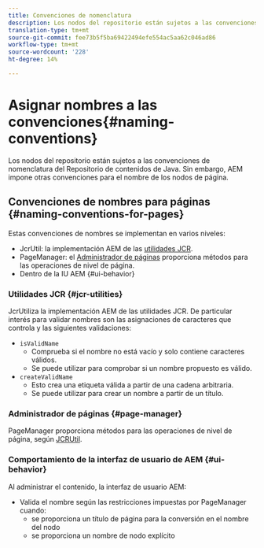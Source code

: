 ```yaml
---
title: Convenciones de nomenclatura
description: Los nodos del repositorio están sujetos a las convenciones de nomenclatura del Repositorio de contenidos de Java
translation-type: tm+mt
source-git-commit: fee73b5f5ba69422494efe554ac5aa62c046ad86
workflow-type: tm+mt
source-wordcount: '228'
ht-degree: 14%

---
```



# Asignar nombres a las convenciones{#naming-conventions}

Los nodos del repositorio están sujetos a las convenciones de nomenclatura del Repositorio de contenidos de Java. Sin embargo, AEM impone otras convenciones para el nombre de los nodos de página.

## Convenciones de nombres para páginas {#naming-conventions-for-pages}

Estas convenciones de nombres se implementan en varios niveles:

* JcrUtil: la implementación AEM de las [utilidades JCR](#jcr-utilities).
* PageManager: el [Administrador de páginas](#page-manager) proporciona métodos para las operaciones de nivel de página.
* Dentro de la IU AEM {#ui-behavior}

### Utilidades JCR {#jcr-utilities}

[](https://helpx.adobe.com/experience-manager/6-5/sites/developing/using/reference-materials/javadoc/index.html?com/day/cq/commons/jcr/JcrUtil.html) JcrUtiliza la implementación AEM de las utilidades JCR. De particular interés para validar nombres son las asignaciones de caracteres que controla y las siguientes validaciones:

* `isValidName`
   * Comprueba si el nombre no está vacío y solo contiene caracteres válidos.
   * Se puede utilizar para comprobar si un nombre propuesto es válido.
* `createValidName`
   * Esto crea una etiqueta válida a partir de una cadena arbitraria.
   * Se puede utilizar para crear un nombre a partir de un título.

### Administrador de páginas {#page-manager}

[](https://helpx.adobe.com/experience-manager/6-5/sites/developing/using/reference-materials/javadoc/com/day/cq/wcm/api/PageManager.html) PageManager proporciona métodos para las operaciones de nivel de página, según  [JCRUtil](#jcr-utilities).

### Comportamiento de la interfaz de usuario de AEM {#ui-behavior}

Al administrar el contenido, la interfaz de usuario AEM:

* Valida el nombre según las restricciones impuestas por PageManager cuando:
   * se proporciona un título de página para la conversión en el nombre del nodo
   * se proporciona un nombre de nodo explícito
